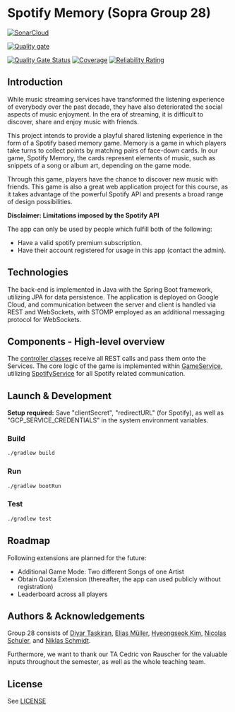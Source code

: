 # Spotify Memory (Sopra Group 28)
[![SonarCloud](https://sonarcloud.io/images/project_badges/sonarcloud-orange.svg)](https://sonarcloud.io/summary/new_code?id=sopra-fs24-group-28_spotify-memory-server)

[![Quality gate](https://sonarcloud.io/api/project_badges/quality_gate?project=sopra-fs24-group-28_spotify-memory-server)](https://sonarcloud.io/summary/new_code?id=sopra-fs24-group-28_spotify-memory-server)

[![Quality Gate Status](https://sonarcloud.io/api/project_badges/measure?project=sopra-fs24-group-28_spotify-memory-server&metric=alert_status)](https://sonarcloud.io/summary/new_code?id=sopra-fs24-group-28_spotify-memory-server)
[![Coverage](https://sonarcloud.io/api/project_badges/measure?project=sopra-fs24-group-28_spotify-memory-server&metric=coverage)](https://sonarcloud.io/summary/new_code?id=sopra-fs24-group-28_spotify-memory-server)
[![Reliability Rating](https://sonarcloud.io/api/project_badges/measure?project=sopra-fs24-group-28_spotify-memory-server&metric=reliability_rating)](https://sonarcloud.io/summary/new_code?id=sopra-fs24-group-28_spotify-memory-server)

## Introduction
While music streaming services have transformed the listening experience of everybody over the past decade, they have also deteriorated the social aspects of music enjoyment. In the era of streaming, it is difficult to discover, share and enjoy music with friends.

This project intends to provide a playful shared listening experience in the form of a Spotify based memory game. Memory is a game in which players take turns to collect points by matching pairs of face-down cards. In our game, Spotify Memory, the cards represent elements of music, such as snippets of a song or album art, depending on the game mode.

Through this game, players have the chance to discover new music with friends. This game is also a great web application project for this course, as it takes advantage of the powerful Spotify API and presents a broad range of design possibilities. 

**Disclaimer: Limitations imposed by the Spotify API**

The app can only be used by people which fulfill both of the following:
* Have a valid spotify premium subscription.
* Have their account registered for usage in this app (contact the admin).

## Technologies
The back-end is implemented in Java with the Spring Boot framework, utilizing JPA for data persistence. The application is deployed on Google Cloud, and communication between the server and client is handled via REST and WebSockets, with STOMP employed as an additional messaging protocol for WebSockets.

## Components - High-level overview
The [controller classes](https://github.com/sopra-fs24-group-28/spotify-memory-server/tree/main/src/main/java/ch/uzh/ifi/hase/soprafs24/controller) receive all REST calls and pass them onto the Services. The core logic of the game is implemented within [GameService](https://github.com/sopra-fs24-group-28/spotify-memory-server/blob/main/src/main/java/ch/uzh/ifi/hase/soprafs24/service/GameService.java), utilizing [SpotifyService](https://github.com/sopra-fs24-group-28/spotify-memory-server/blob/main/src/main/java/ch/uzh/ifi/hase/soprafs24/service/SpotifyService.java) for all Spotify related communication.

## Launch & Development

**Setup required:** Save "clientSecret", "redirectURL" (for Spotify), as well as "GCP_SERVICE_CREDENTIALS" in the system environment variables.

### Build

```bash
./gradlew build
```

### Run

```bash
./gradlew bootRun
```

### Test

```bash
./gradlew test
```

## Roadmap

Following extensions are planned for the future:
* Additional Game Mode: Two different Songs of one Artist
* Obtain Quota Extension (thereafter, the app can used publicly without registration)
* Leaderboard across all players

## Authors & Acknowledgements

Group 28 consists of [Diyar Taskiran](https://github.com/DTaskiran), [Elias Müller](https://github.com/EliasWJMuller), [Hyeongseok Kim](https://github.com/hs-kim1990), [Nicolas Schuler](https://github.com/NicSchuler), and [Niklas Schmidt](https://github.com/niklasschm1dt).

Furthermore, we want to thank our TA Cedric von Rauscher for the valuable inputs throughout the semester, as well as the whole teaching team.

## License

See [LICENSE](https://github.com/sopra-fs24-group-28/spotify-memory-server/blob/main/LICENSE)